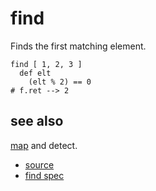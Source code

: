 
# find

Finds the first matching element.

```
find [ 1, 2, 3 ]
  def elt
    (elt % 2) == 0
# f.ret --> 2
```

## see also

[map](map.md) and detect.


* [source](https://github.com/floraison/flor/tree/master/lib/flor/pcore/find.rb)
* [find spec](https://github.com/floraison/flor/tree/master/spec/pcore/find_spec.rb)


